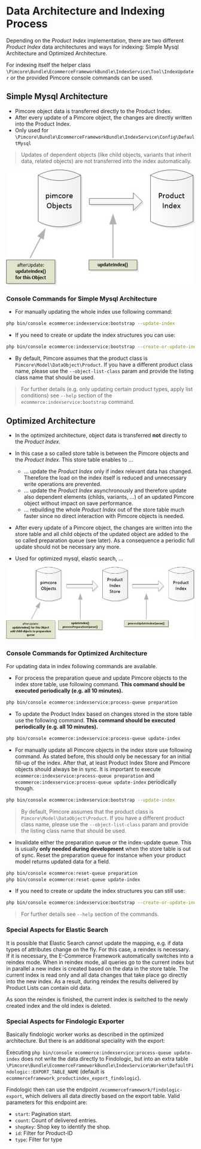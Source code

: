 # Data Architecture and Indexing Process
Depending on the *Product Index* implementation, there are two different *Product Index* data architectures and ways for 
indexing: Simple Mysql Architecture and Optimized Architecture. 

For indexing itself the helper class `\Pimcore\Bundle\EcommerceFrameworkBundle\IndexService\Tool\IndexUpdater` 
or the provided Pimcore console commands can be used. 


## Simple Mysql Architecture
- Pimcore object data is transferred directly to the Product Index. 
- After every update of a Pimcore object, the changes are directly written into the Product Index. 
- Only used for `\Pimcore\Bundle\EcommerceFrameworkBundle\IndexService\Config\DefaultMysql`

> Updates of dependent objects (like child objects, variants that inherit data, related objects) are not transferred 
> into the index automatically. 


![productindex-simple](../../img/productindex-simple.png)

### Console Commands for Simple Mysql Architecture

- For manually updating the whole index use following command: 
```bash
php bin/console ecommerce:indexservice:bootstrap --update-index
```

- If you need to create or update the index structures you can use:
```bash
php bin/console ecommerce:indexservice:bootstrap --create-or-update-index-structure
```

- By default, Pimcore assumes that the product class is `Pimcore\Model\DataObject\Product`. If you have a 
different product class name, please use the `--object-list-class` param and provide the listing class name
that should be used. 

> For further details (e.g. only updating certain product types, apply list conditions) see `--help` section of the 
>`ecommerce:indexservice:bootstrap` command. 




## Optimized Architecture
- In the optimized architecture, object data is transferred **not** directly to the *Product Index*. 
- In this case a so called store table is between the Pimcore objects and the *Product Index*. This store table enables to ...
   - ... update the *Product Index* only if index relevant data has changed. Therefore the load on the index itself is reduced 
         and unnecessary write operations are prevented. 
   - ... update the *Product Index* asynchronously and therefore update also dependent elements (childs, variants, ...) 
         of an updated Pimcore object without impact on save performance. 
   - ... rebuilding the whole *Product Index* out of the store table much faster since no direct interaction with 
         Pimcore objects is needed. 

- After every update of a Pimcore object, the changes are written into the store table and all child objects of the 
updated object are added to the so called preparation queue (see later). As a consequence a periodic full update 
should not be necessary any more.
- Used for optimized mysql, elastic search, ...

![productindex-optimized](../../img/productindex-optimized.png)


### Console Commands for Optimized Architecture

For updating data in index following commands are available.
- For process the preparation queue and update Pimcore objects to the index store table, use following command. 
**This command should be executed periodically (e.g. all 10 minutes).**

```bash
php bin/console ecommerce:indexservice:process-queue preparation
```

- To update the Product Index based on changes stored in the store table use the following command. 
**This command should be executed periodically (e.g. all 10 minutes).**

```bash
php bin/console ecommerce:indexservice:process-queue update-index
```

- For manually update all Pimcore objects in the index store use following command. As stated before, this should only be
  necessary for an initial fill-up of the index. After that, at least Product Index Store and Pimcore objects should always 
  be in sync. It is important to execute `ecommerce:indexservice:process-queue preparation` and 
  `ecommerce:indexservice:process-queue update-index` periodically though.
```bash
php bin/console ecommerce:indexservice:bootstrap --update-index
```
> By default, Pimcore assumes that the product class is `Pimcore\Model\DataObject\Product`. If you have a 
> different product class name, please use the `--object-list-class` param and provide the listing class name
> that should be used. 

- Invalidate either the preparation queue or the index-update queue. This is usually **only needed during development** when 
  the store table is out of sync. Reset the preparation queue for instance when your product model 
  returns updated data for a field.
```bash
php bin/console ecommerce:reset-queue preparation
php bin/console ecommerce:reset-queue update-index
```

- If you need to create or update the index structures you can still use:
```bash
php bin/console ecommerce:indexservice:bootstrap --create-or-update-index-structure
```

> For further details see `--help` section of the commands. 


### Special Aspects for Elastic Search
It is possible that Elastic Search cannot update the mapping, e.g. if data types of attributes change on the fly. 
For this case, a reindex is necessary. If it is necessary, the E-Commerce Framework automatically switches into a 
reindex mode. When in reindex mode, all queries go to the current index but in parallel a new index is created based 
on the data in the store table. The current index is read only and all data changes that take place go directly into 
the new index. As a result, during reindex the results delivered by Product Lists can contain old data. 
 
As soon the reindex is finished, the current index is switched to the newly created index and the old index is deleted.  

### Special Aspects for Findologic Exporter
Basically findologic worker works as described in the optimized architecture. But there is an additional speciality 
with the export: 

Executing `php bin/console ecommerce:indexservice:process-queue update-index` does not write the data directly to 
Findologic, but into an extra table 
`\Pimcore\Bundle\EcommerceFrameworkBundle\IndexService\Worker\DefaultFindologic::EXPORT_TABLE_NAME` 
(default is `ecommerceframework_productindex_export_findologic`). 

Findologic then can use the endpoint `/ecommerceframework/findologic-export`, which delivers all data directly based on 
the export table. Valid parameters for this endpoint are:
- `start`: Pagination start.
- `count`: Count of delivered entries.
- `shopKey`: Shop key to identify the shop. 
- `id`: Filter for Product-ID
- `type`: Filter for type
